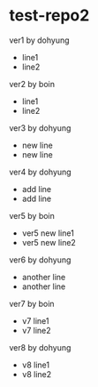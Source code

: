 # test-repo2

ver1 by dohyung
  - line1
  - line2

ver2 by boin
  - line1
  - line2

ver3 by dohyung
  - new line
  - new line  

ver4 by dohyung
  - add line
  - add line

ver5 by boin
  - ver5 new line1
  - ver5 new line2

ver6 by dohyung
  - another line
  - another line

ver7 by boin
  - v7 line1
  - v7 line2

ver8 by dohyung
  - v8 line1
  - v8 line2
